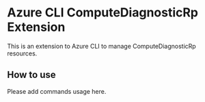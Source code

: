 # Azure CLI ComputeDiagnosticRp Extension #
This is an extension to Azure CLI to manage ComputeDiagnosticRp resources.

## How to use ##
Please add commands usage here.